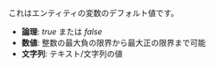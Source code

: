 これはエンティティの変数のデフォルト値です。

- **論理**: _true_ または _false_
- **数値**: 整数の最大負の限界から最大正の限界まで可能
- **文字列**: テキスト/文字列の値
